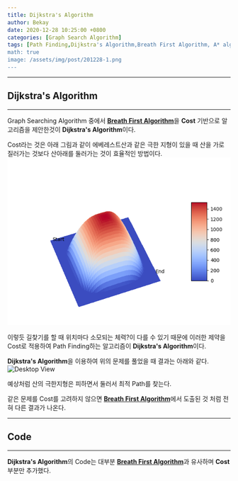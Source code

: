 ```yaml
---
title: Dijkstra's Algorithm
author: Bekay
date: 2020-12-28 10:25:00 +0800
categories: [Graph Search Algorithm]
tags: [Path Finding,Dijkstra's Algorithm,Breath First Algorithm, A* algirhtm]
math: true
image: /assets/img/post/201228-1.png
---
```



---
## Dijkstra's Algorithm
---
Graph Searching Algorithm 중에서 [**Breath First Algorithm**](https://bekaykang.github.io/posts/Breath-First-Algorithm/)을 **Cost** 기반으로 알고리즘을 제안한것이 **Dijkstra's Algorithm**이다.

Cost라는 것은 아래 그림과 같이 에베레스트산과 같은 극한 지형이 있을 때 산을 가로 질러가는 것보다 산아래를 둘러가는 것이 효율적인 방법이다.
![Desktop View](/assets/img/post/201228-2.png)

이렇듯 길찾기를 할 때 위치마다 소모되는 체력?이 다를 수 있기 때문에 이러한 제약을 Cost로 적용하여 Path Finding하는 알고리즘이 **Dijkstra's Algorithm**이다.

**Dijkstra's Algorithm**을 이용하여 위의 문제를 풀었을 때 결과는 아래와 같다.
![Desktop View](/assets/img/post/201228-3.gif)

예상처럼 산의 극한지형은 피하면서 둘러서 최적 Path를 찾는다.

같은 문제를 Cost를 고려하지 않으면 [**Breath First Algorithm**](https://bekaykang.github.io/posts/Breath-First-Algorithm/)에서 도출된 것 처럼 전혀 다른 결과가 나온다.


---
## Code
---
**Dijkstra's Algorithm**의 Code는 대부분 [**Breath First Algorithm**](https://bekaykang.github.io/posts/Breath-First-Algorithm/)과 유사하며 **Cost** 부분만 추가했다.
<script src="https://gist.github.com/BekayKang/e04aec25fcb5a7288c312a62b4c55129.js"></script>